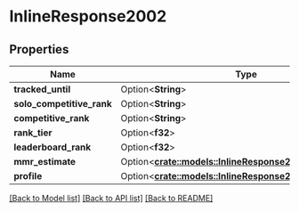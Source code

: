 # InlineResponse2002

## Properties

Name | Type | Description | Notes
------------ | ------------- | ------------- | -------------
**tracked_until** | Option<**String**> | tracked_until | [optional]
**solo_competitive_rank** | Option<**String**> | solo_competitive_rank | [optional]
**competitive_rank** | Option<**String**> | competitive_rank | [optional]
**rank_tier** | Option<**f32**> | rank_tier | [optional]
**leaderboard_rank** | Option<**f32**> | leaderboard_rank | [optional]
**mmr_estimate** | Option<[**crate::models::InlineResponse2002MmrEstimate**](inline_response_200_2_mmr_estimate.md)> |  | [optional]
**profile** | Option<[**crate::models::InlineResponse2002Profile**](inline_response_200_2_profile.md)> |  | [optional]

[[Back to Model list]](../README.md#documentation-for-models) [[Back to API list]](../README.md#documentation-for-api-endpoints) [[Back to README]](../README.md)


